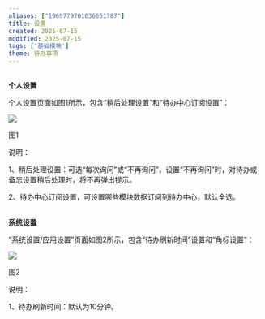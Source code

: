 ```yaml
---
aliases: ["1969779701036651787"]
title: 设置
created: 2025-07-15
modified: 2025-07-15
tags: ['基础模块']
theme: 待办事项
---
```


##

**个人设置**

个人设置页面如图1所示，包含“稍后处理设置”和“待办中心订阅设置”：

![](https://myhelpdoc.oss-cn-heyuan.aliyuncs.com/mdimages/07f3f69f974bae30ac6979fa82a00721.jpg)

图1

说明：

1、稍后处理设置：可选“每次询问”或“不再询问”，设置“不再询问”时，对待办或备忘设置稍后处理时，将不再弹出提示。

2、待办中心订阅设置，可设置哪些模块数据订阅到待办中心，默认全选。

##

**系统设置**

“系统设置/应用设置”页面如图2所示，包含“待办刷新时间”设置和“角标设置”：

![](https://myhelpdoc.oss-cn-heyuan.aliyuncs.com/mdimages/3537d169d5d2daa2c4d838caad2a8a8c.jpg)

图2

说明：

1、待办刷新时间：默认为10分钟。

